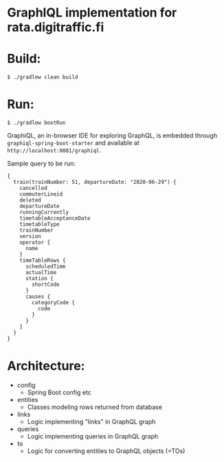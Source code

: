 # GraphlQL implementation for rata.digitraffic.fi

# Build:
```
$ ./gradlew clean build
```

# Run:
```
$ ./gradlew bootRun
```

GraphiQL, an in-browser IDE for exploring GraphQL, is embedded through `graphiql-spring-boot-starter`
and available at `http://localhost:8081/graphiql`.

Sample query to be run:

```
{
  train(trainNumber: 51, departureDate: "2020-06-29") {
    cancelled
    commuterLineid
    deleted
    departureDate
    runningCurrently
    timetableAcceptanceDate
    timetableType
    trainNumber
    version
    operator {
      name
    }
    timeTableRows {
      scheduledTime
      actualTime
      station {
        shortCode
      }
      causes {
        categoryCode {
          code
        }
      }
    }
  }
}

```

# Architecture:
* config
    * Spring Boot config etc
* entities
    * Classes modeling rows returned from database
* links
    * Logic implementing "links" in GraphQL graph
* queries
    * Logic implementing queries in GraphQL graph
* to
    * Logic for converting entities to GraphQL objects (=TOs)

